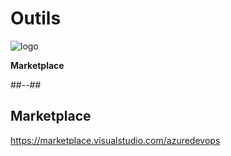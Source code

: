 <!-- .slide: class="transition bg-white" -->
# Outils
![logo](./assets/images/services/boards/logo.svg)

**Marketplace**

##--##
## Marketplace

https://marketplace.visualstudio.com/azuredevops
